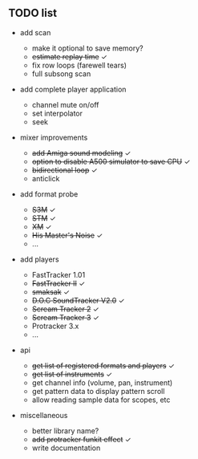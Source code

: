 TODO list
---------

- add scan
  - make it optional to save memory?
  - ~~estimate replay time~~ ✓
  - fix row loops (farewell tears)
  - full subsong scan

- add complete player application
  - channel mute on/off
  - set interpolator
  - seek

- mixer improvements
  - ~~add Amiga sound modeling~~ ✓
  - ~~option to disable A500 simulator to save CPU~~ ✓
  - ~~bidirectional loop~~ ✓
  - anticlick

- add format probe
  - ~~S3M~~ ✓
  - ~~STM~~ ✓
  - ~~XM~~ ✓
  - ~~His Master's Noise~~ ✓
  - ...

- add players
  - FastTracker 1.01
  - ~~FastTracker II~~ ✓
  - ~~smaksak~~ ✓
  - ~~D.O.C SoundTracker V2.0~~ ✓
  - ~~Scream Tracker 2~~ ✓
  - ~~Scream Tracker 3~~ ✓
  - Protracker 3.x
  - ...

- api
  - ~~get list of registered formats and players~~ ✓
  - ~~get list of instruments~~ ✓
  - get channel info (volume, pan, instrument)
  - get pattern data to display pattern scroll
  - allow reading sample data for scopes, etc

- miscellaneous
  - better library name?
  - ~~add protracker funkit effect~~ ✓
  - write documentation
